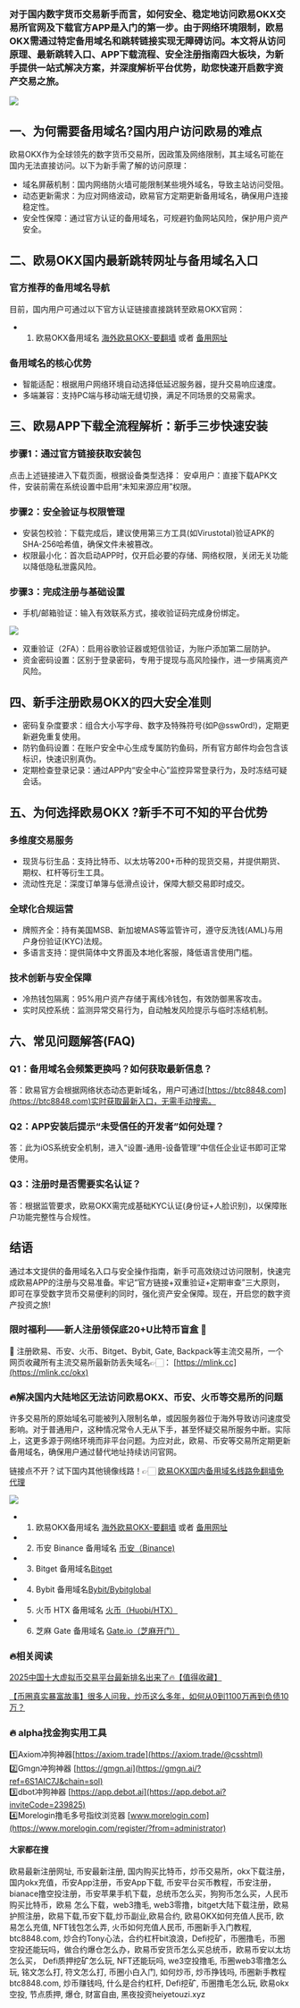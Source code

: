 ### 对于国内数字货币交易新手而言，如何安全、稳定地访问欧易OKX交易所官网及下载官方APP是入门的第一步。由于网络环境限制，欧易OKX需通过特定备用域名和跳转链接实现无障碍访问。本文将从访问原理、最新跳转入口、APP下载流程、安全注册指南四大板块，为新手提供一站式解决方案，并深度解析平台优势，助您快速开启数字资产交易之旅。

[![](https://307e939.webp.li/20250622115518241.png)](https://btc8848.com/top-10-exchanges)

## 一、为何需要备用域名?国内用户访问欧易的难点
欧易OKX作为全球领先的数字货币交易所，因政策及网络限制，其主域名可能在国内无法直接访问。以下为新手需了解的访问原理：

- 域名屏蔽机制：国内网络防火墙可能限制某些境外域名，导致主站访问受阻。
- 动态更新需求：为应对网络波动，欧易官方定期更新备用域名，确保用户连接稳定性。
- 安全性保障：通过官方认证的备用域名，可规避钓鱼网站风险，保护用户资产安全。

## 二、欧易OKX国内最新跳转网址与备用域名入口
### 官方推荐的备用域名导航
目前，国内用户可通过以下官方认证链接直接跳转至欧易OKX官网：

- 1. 欧易OKX备用域名 [海外欧易OKX-要翻墙](https://www.okx.com/join/18639032) 或者 [备用网址](https://www.oucnyi.net/zh-hans/join/18639032) 

### 备用域名的核心优势
- 智能适配：根据用户网络环境自动选择低延迟服务器，提升交易响应速度。
- 多端兼容：支持PC端与移动端无缝切换，满足不同场景的交易需求。

## 三、欧易APP下载全流程解析：新手三步快速安装
### 步骤1：通过官方链接获取安装包
点击上述链接进入下载页面，根据设备类型选择：
安卓用户：直接下载APK文件，安装前需在系统设置中启用“未知来源应用”权限。

### 步骤2：安全验证与权限管理
- 安装包校验：下载完成后，建议使用第三方工具(如Virustotal)验证APK的SHA-256哈希值，确保文件未被篡改。
- 权限最小化：首次启动APP时，仅开启必要的存储、网络权限，关闭无关功能以降低隐私泄露风险。

### 步骤3：完成注册与基础设置
- 手机/邮箱验证：输入有效联系方式，接收验证码完成身份绑定。

[![](https://307e939.webp.li/20250622115839757.png)](https://btc8848.com/top-10-exchanges)

- 双重验证（2FA）：启用谷歌验证器或短信验证，为账户添加第二层防护。
- 资金密码设置：区别于登录密码，专用于提现与高风险操作，进一步隔离资产风险。

## 四、新手注册欧易OKX的四大安全准则
- 密码复杂度要求：组合大小写字母、数字及特殊符号(如P@ssw0rd!)，定期更新避免重复使用。
- 防钓鱼码设置：在账户安全中心生成专属防钓鱼码，所有官方邮件均会包含该标识，快速识别真伪。
- 定期检查登录记录：通过APP内“安全中心”监控异常登录行为，及时冻结可疑会话。

## 五、为何选择欧易OKX ?新手不可不知的平台优势
### 多维度交易服务
- 现货与衍生品：支持比特币、以太坊等200+币种的现货交易，并提供期货、期权、杠杆等衍生工具。
- 流动性充足：深度订单簿与低滑点设计，保障大额交易即时成交。

### 全球化合规运营
- 牌照齐全：持有美国MSB、新加坡MAS等监管许可，遵守反洗钱(AML)与用户身份验证(KYC)法规。
- 多语言支持：提供简体中文界面及本地化客服，降低语言使用门槛。

### 技术创新与安全保障
- 冷热钱包隔离：95%用户资产存储于离线冷钱包，有效防御黑客攻击。
- 实时风控系统：监测异常交易行为，自动触发风险提示与临时冻结机制。

## 六、常见问题解答(FAQ)
### Q1：备用域名会频繁更换吗？如何获取最新信息？
答：欧易官方会根据网络状态动态更新域名，用户可通过[https://btc8848.com](https://btc8848.com)实时获取最新入口，无需手动搜索。

### Q2：APP安装后提示“未受信任的开发者”如何处理？
答：此为iOS系统安全机制，进入“设置-通用-设备管理”中信任企业证书即可正常使用。

### Q3：注册时是否需要实名认证？
答：根据监管要求，欧易OKX需完成基础KYC认证(身份证+人脸识别)，以保障账户功能完整性与合规性。

## 结语
通过本文提供的备用域名入口与安全操作指南，新手可高效绕过访问限制，快速完成欧易APP的注册与交易准备。牢记“官方链接+双重验证+定期审查”三大原则，即可在享受数字货币交易便利的同时，强化资产安全保障。现在，开启您的数字资产投资之旅!

### 限时福利——新人注册领保底20+U比特币盲盒 🎁
🎁 注册欧易、币安、火币、Bitget、Bybit, Gate, Backpack等主流交易所，一个网页收藏所有主流交易所最新防丢失域名👉🏻： [https://mlink.cc](https://mlink.cc/okx)

### 🔥解决国内大陆地区无法访问欧易OKX、币安、火币等交易所的问题
许多交易所的原始域名可能被列入限制名单，或因服务器位于海外导致访问速度受影响。对于普通用户，这种情况常令人无从下手，甚至怀疑交易所服务中断。实际上，这更多源于网络环境而非平台问题。为应对此，欧易、币安等交易所定期更新备用域名，确保用户通过替代地址持续访问官网。

链接点不开？试下国内其他镜像线路！👉🏻 [欧易OKX国内备用域名线路免翻墙免代理](https://vlink.cc/okxcn)

[![](https://307e939.webp.li/20250812124552161.png)](https://vlink.cc/okxcn)

- 1. 欧易OKX备用域名 [海外欧易OKX-要翻墙](https://www.okx.com/join/18639032) 或者 [备用网址](https://www.oucnyi.net/zh-hans/join/18639032) 
- 2. 币安 Binance 备用域名 [币安（Binance)](https://accounts.binance.com/zh-CN/register?ref=36457687)
- 3. Bitget 备用域名[Bitget](https://www.bitget.com/zh-CN/referral/register?from=referral&clacCode=VRNEYUTR)
- 4. Bybit 备用域名[Bybit/Bybitglobal](https://www.bybitglobal.com/zh-MY/invite/?ref=VMKORMM)
- 5. 火币 HTX 备用域名 [火币（Huobi/HTX）](https://www.htx.com/invite/zh-cn/1f?invite_code=whf45223)
- 6. 芝麻 Gate 备用域名 [Gate.io（芝麻开门）](https://www.gate.io/zh/signup?ref_type=103&ref=A1ERAQ)

### 🔥相关阅读
[2025中国十大虚拟币交易平台最新排名出来了🔥【值得收藏】](https://btc8848.com/top-10-exchanges/)

[【币圈真实暴富故事】很多人问我，炒币这么多年，如何从0到1100万再到负债10万？](https://heiyetouzi.xyz/biquanstory001/)

### 🔥 alpha找金狗实用工具
1️⃣Axiom冲狗神器[https://axiom.trade](https://axiom.trade/@csshtml)  
2️⃣Gmgn冲狗神器 [https://gmgn.ai](https://gmgn.ai/?ref=6S1AIC7J&chain=sol)  
3️⃣dbot冲狗神器 [https://app.debot.ai](https://app.debot.ai?inviteCode=239825)  
4️⃣Morelogin撸毛多号指纹浏览器 [www.morelogin.com](https://www.morelogin.com/register/?from=administrator)  

#### 大家都在搜
欧易最新注册网址, 币安最新注册, 国内购买比特币，炒币交易所，okx下载注册，国内okx充值，币安App注册，币安App下载, 币安平台买币教程，币安注册，bianace撸空投注册，币安苹果手机下载，总统币怎么买，狗狗币怎么买，人民币购买比特币，欧易 怎么下载，web3撸毛, web3零撸，bitget大陆下载注册，欧易护照注册，欧易下载,币安下载,炒币副业,欧易合约, 欧易OKX如何充值人民币, 欧易怎么充值, NFT钱包怎么弄, 火币如何充值人民币, 币圈新手入门教程, btc8848.com, 炒合约Tony心法，合约杠杆bit浪浪，Defi挖矿，币圈撸毛，币圈空投还能玩吗，做合约爆仓怎么办，欧易币安货币怎么买总统币，欧易币安以太坊怎么买， Defi质押挖矿怎么玩, NFT还能玩吗, we3空投撸毛, 币圈web3零撸怎么玩, 铭文怎么打, 符文怎么打, 币圈小白入门, 如何炒币, 炒币挣钱吗, 币圈新手教程btc8848.com, 炒币赚钱吗, 什么是合约杠杆, Defi挖矿, 币圈撸毛怎么玩, 欧易okx空投, 节点质押, 爆仓, 财富自由, 黑夜投资heiyetouzi.xyz
